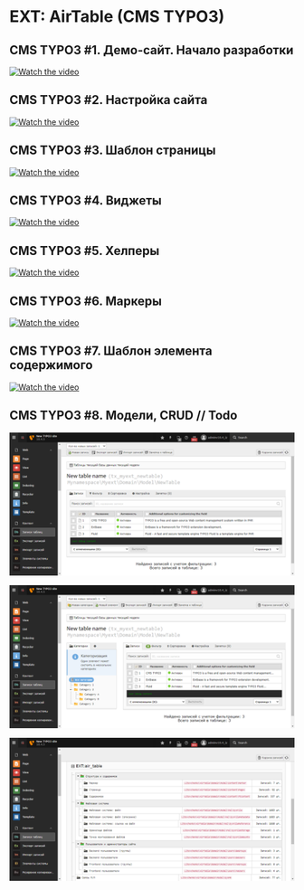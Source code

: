 # EXT: AirTable (CMS TYPO3)

## CMS TYPO3 #1. Демо-сайт. Начало разработки
[![Watch the video](https://img.youtube.com/vi/5LqxpCbRNXw/mqdefault.jpg)](https://youtu.be/5LqxpCbRNXw)

## CMS TYPO3 #2. Настройка сайта
[![Watch the video](https://img.youtube.com/vi/CZAhgC9YXsM/mqdefault.jpg)](https://youtu.be/CZAhgC9YXsM)

## CMS TYPO3 #3. Шаблон страницы
[![Watch the video](https://img.youtube.com/vi/-Ggqqf9c_6U/mqdefault.jpg)](https://youtu.be/-Ggqqf9c_6U)

## CMS TYPO3 #4. Виджеты
[![Watch the video](https://img.youtube.com/vi/zM2sniM5hTw/mqdefault.jpg)](https://youtu.be/zM2sniM5hTw)

## CMS TYPO3 #5. Хелперы
[![Watch the video](https://img.youtube.com/vi/GGdIUGHvIlU/mqdefault.jpg)](https://youtu.be/GGdIUGHvIlU)

## CMS TYPO3 #6. Маркеры
[![Watch the video](https://img.youtube.com/vi/E0msNVW8FJQ/mqdefault.jpg)](https://youtu.be/E0msNVW8FJQ)

## CMS TYPO3 #7. Шаблон элемента содержимого
[![Watch the video](https://img.youtube.com/vi/_8NZj77-mUg/mqdefault.jpg)](https://youtu.be/_8NZj77-mUg)

## CMS TYPO3 #8. Модели, CRUD // Todo
![CRUD](https://raw.githubusercontent.com/iv-litovchenko/EXT-AirTable-CMS-TYPO3/master/Documentation/typo3-crud.png)

![CRUD](https://raw.githubusercontent.com/iv-litovchenko/EXT-AirTable-CMS-TYPO3/master/Documentation/typo3-crud-with-category.png)

![CRUD](https://raw.githubusercontent.com/iv-litovchenko/EXT-AirTable-CMS-TYPO3/master/Documentation/typo3-standard-crud-models.png)
